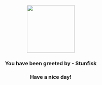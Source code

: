 <p align="center">
            <img src="https://raw.githubusercontent.com/PokeAPI/sprites/master/sprites/pokemon/618.png" width="150" height="150">
          </p>
          <h3 align="center">You have been greeted by - <b>Stunfisk</b></h3>
          <h3 align="center">Have a nice day!</h3>
        